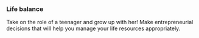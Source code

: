 ### Life balance
Take on the role of a teenager and grow up with her! Make entrepreneurial decisions that will help you manage your life resources appropriately.
